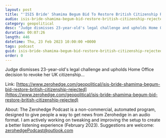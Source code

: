 ```yaml
---
layout: post
title: "'ISIS Bride' Shamima Begum Bid To Restore British Citizenship Rejected"
audio: isis-bride-shamima-begum-bid-restore-british-citizenship-rejected-0
category: geopolitical
desc: "Judge dismisses 23-year-old's legal challenge and upholds Home Office decision to revoke her UK citizenship..."
duration: 00:07:26
length: 446
datetime: Thu, 23 Feb 2023 10:00:00 +0000
tags: podcast
guid: isis-bride-shamima-begum-bid-restore-british-citizenship-rejected-0
order: 0
---
```

Judge dismisses 23-year-old's legal challenge and upholds Home Office decision to revoke her UK citizenship...

Link: [https://www.zerohedge.com/geopolitical/isis-bride-shamima-begum-bid-restore-british-citizenship-rejected](https://www.zerohedge.com/geopolitical/isis-bride-shamima-begum-bid-restore-british-citizenship-rejected)

About: The Zerohedge Podcast is a non-commercial, automated program, designed to give people a way to get news from Zerohedge in an audio format.  I am actively working on tweaking and improving the setup to create a better listening experience (February 2023).  Suggestions are welcome: [zerohedgePodcast@outlook.com](mailto:zerohedgePodcast@outlook.com)